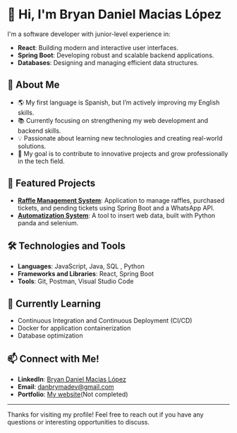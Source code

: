 # 👋 Hi, I'm Bryan Daniel Macias López  

I'm a software developer with junior-level experience in:  
- **React**: Building modern and interactive user interfaces.  
- **Spring Boot**: Developing robust and scalable backend applications.  
- **Databases**: Designing and managing efficient data structures.  

## 🚀 About Me  
- 🌎 My first language is Spanish, but I’m actively improving my English skills.  
- 📚 Currently focusing on strengthening my web development and backend skills.  
- 💡 Passionate about learning new technologies and creating real-world solutions.  
- 🎯 My goal is to contribute to innovative projects and grow professionally in the tech field.  

## 🔨 Featured Projects  
- **[Raffle Management System](https://github.com/carlosherrerah/ventas)**: Application to manage raffles, purchased tickets, and pending tickets using Spring Boot and a WhatsApp API.  
- **[Automatization System](https://github.com/OneSuchDan/python-selenium-auto)**: A tool to insert web data, built with Python panda and selenium.  

## 🛠️ Technologies and Tools  
- **Languages**: JavaScript, Java, SQL , Python
- **Frameworks and Libraries**: React, Spring Boot  
- **Tools**: Git, Postman, Visual Studio Code  

## 🌱 Currently Learning  
- Continuous Integration and Continuous Deployment (CI/CD)  
- Docker for application containerization  
- Database optimization  

## 📫 Connect with Me!  
- **LinkedIn**: [Bryan Daniel Macias López](https://www.linkedin.com/in/danielmaciassoftware/)  
- **Email**: danbrymadev@gmail.com
- **Portfolio**: [My website](https://onesuchdan.github.io/OneSuchDaniel.github.io/)(Not completed)

---  

Thanks for visiting my profile! Feel free to reach out if you have any questions or interesting opportunities to discuss.  
